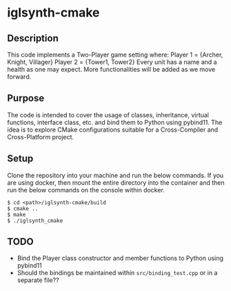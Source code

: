 # iglsynth-cmake

## Description
This code implements a Two-Player game setting where:
Player 1 = {Archer, Knight, Villager}
Player 2 = {Tower1, Tower2}
Every unit has a name and a health as one may expect. More functionalities will be added as we move forward.

## Purpose
The code is intended to cover the usage of classes, inheritance, virtual functions, interface class, etc. and
bind them to Python using pybind11. The idea is to explore CMake configurations suitable for a Cross-Compiler and
Cross-Platform project.

## Setup
Clone the repository into your machine and run the below commands. If you are using docker, then mount the entire
directory into the container and then run the below commands on the console within docker.
```
$ cd <path>/iglsynth-cmake/build
$ cmake ..
$ make
$ ./iglsynth_cmake
```

## TODO
- Bind the Player class constructor and member functions to Python using pybind11
- Should the bindings be maintained within ```src/binding_test.cpp``` or in a separate file??